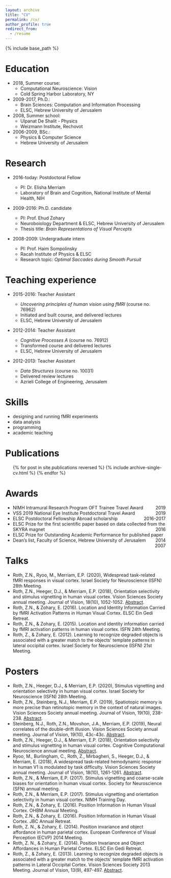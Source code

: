 ```yaml
---
layout: archive
title: "CV"
permalink: /cv/
author_profile: true
redirect_from:
  - /resume
---
```


{% include base_path %}

Education
======
* 2018, Summer course:
  * Computational Neuroscience: Vision
  * Cold Spring Harbor Laboratory, NY
* 2009-2017, Ph.D.:
  * Brain Sciences: Computation and Information Processing
  * ELSC, Hebrew University of Jerusalem
* 2008, Summer school:
  * Ulpanat De Shalit - Physics
  * Weizmann Institute, Rechovot
* 2006-2009, BSc.:
  * Physics & Computer Science
  * Hebrew University of Jerusalem
  
Research
======
* 2016-today: Postdoctoral Fellow
  * PI: Dr. Elisha Merriam
  * Laboratory of Brain and Cognition, National Institute of Mental Health, NIH
  
* 2009-2016: Ph.D. candidate
  * PI: Prof. Ehud Zohary
  * Neuroboiology Department & ELSC, Hebrew University of Jerusalem
  * Thesis title: <i>Brain Representations of Visual Percepts</i>
  
* 2008-2009: Undergraduate intern
  * PI: Prof. Haim Sompolinsky
  * Racah Institute of Physics & ELSC
  * Research topic: <i>Optimal Saccades during Smooth Pursuit</i>
  

Teaching experience
======
* 2015-2016: Teacher Assistant
  * <i>Uncovering principles of human vision using fMRI</i> (course no. 76962)
  * Initiated and built course, and delivered lectures
  * ELSC, Hebrew University of Jerusalem
  
* 2012-2014: Teacher Assistant
  * <i>Cognitive Processes A</i> (course no. 76912)
  * Transformed course and delivered lectures
  * ELSC, Hebrew University of Jerusalem
  
* 2012-2013: Teacher Assistant
  * <i>Data Structures</i> (course no. 10031)
  * Delivered review lectures
  * Azrieli College of Engineering, Jerusalem
  
  
Skills
======
* designing and running fMRI experiments
* data analysis
* programming
* academic teaching


Publications
======
  <ul>{% for post in site.publications reversed %}
    {% include archive-single-cv.html %}
  {% endfor %}</ul>
  
  
Awards
======
* NIMH Intramural Research Program OFT Trainee Travel Award <span style="float:right;">2019</span>
* VSS 2019 National Eye Institute Postdoctoral Travel Award <span style="float:right;">2019</span>
* ELSC Postdoctoral Fellowship Abroad scholarship <span style="float:right;">2016-2017</span>
* ELSC Prize for the first scientific paper based on data collected from the SKYRA magnet <span style="float:right;">2016</span>
* ELSC Prize for Outstanding Academic Performance for published paper <span style="float:right;">2014</span>
* Dean’s list, Faculty of Science, Hebrew University of Jerusalem <span style="float:right;">2007</span>

Talks
======
* Roth, Z.N., Ryoo, M., Merriam, E.P. (2020), Widespread task-related fMRI responses in visual cortex.
Israel Society for Neuroscience (ISFN) 28th Meeting.
* Roth, Z.N., Heeger, D.J., & Merriam, E.P. (2018), Orientation selectivity and stimulus vignetting in human visual cortex. Vision Sciences Society annual meeting. Journal of Vision, 18(10), 1052-1052. [Abstract](https://jov.arvojournals.org/article.aspx?articleid=2700037).
* Roth, Z.N., & Zohary, E. (2016). Location and Identity Information Carried by fMRI Activation Patterns in Human Visual Cortex. ELSC Ein Gedi Retreat.
* Roth, Z.N., & Zohary, E. (2015). Location and identity information carried by fMRI activation patterns in human visual cortex. ISFN 24th Meeting. 
* Roth, Z., & Zohary, E. (2012). Learning to recognize degraded objects is associated with a greater match to the objects' template patterns in lateral occipital cortex. Israel Society for Neuroscience (ISFN) 21st Meeting.
  
Posters
======
* Roth, Z.N., Heeger, D.J., & Merriam, E.P. (2020), Stimulus vignetting and orientation selectivity in human visual cortex. Israel Society for Neuroscience (ISFN) 28th Meeting.
* Roth, Z.N., Steinberg, N.J., Merriam, E.P. (2019), Spatiotopic memory is more precise than retinotopic memory in the context of natural images. Vision Sciences Society annual meeting. Journal of Vision, 19(10), 238-238. [Abstract](https://jov.arvojournals.org/article.aspx?articleid=2750886).
* Steinberg, N.J., Roth, Z.N., Movshon, J.A., Merriam, E.P. (2019), Neural correlates of the double-drift illusion. Vision Sciences Society annual meeting. Journal of Vision, 19(10), 43c-43c. [Abstract](https://jov.arvojournals.org/article.aspx?articleid=2750028).
* Roth, Z.N., Heeger, D.J., & Merriam, E.P. (2018), Orientation selectivity and stimulus vignetting in human visual cortex. Cognitive Computational Neuroscience annual meeting. [Abstract](https://ccneuro.org/2018/Papers/ViewPapers.asp?PaperNum=1245).
* Ryoo, M., Burlingham, C., Roth, Z., Mirbagheri, S., Heeger, D.J., & Merriam, E. (2018), A widespread task-related hemodynamic response in human V1 is modulated by task difficulty. Vision Sciences Society annual meeting. Journal of Vision, 18(10), 1261-1261. [Abstract](https://jov.arvojournals.org/article.aspx?articleid=2700241).
* Roth, Z.N., & Merriam, E.P. (2017). Stimulus vignetting and coarse-scale biases for orientation in human visual cortex. Society for Neuroscience (SFN) annual meeting. 
* Roth, Z.N., & Merriam, E.P. (2017). Stimulus vignetting and orientation selectivity in human visual cortex. NIMH Training Day. 
* Roth, Z.N., & Zohary, E. (2016). Position Information in Human Visual Cortex. OHBM Annual Meeting. 
* Roth, Z.N., & Zohary, E. (2016). Position Information in Human Visual Cortex. JBC Annual Retreat.
* Roth, Z. N., & Zohary, E. (2014). Position invariance and object affordance in human parietal cortex. European Conference of Visual Perception (ECVP) 2014 Meeting. 
* Roth, Z. N., & Zohary, E. (2014). Position Invariance and Object Affordances in Human Parietal Cortex. ELSC Ein Gedi Retreat.
* Roth, Z., & Zohary, E. (2013). Learning to recognize degraded objects is associated with a greater match to the objects' template fMRI activation patterns in Lateral Occipital Cortex. Vision Sciences Society 2013 Meeting. Journal of Vision, 13(9), 497-497. [Abstract](https://jov.arvojournals.org/article.aspx?articleid=2142604).

  

